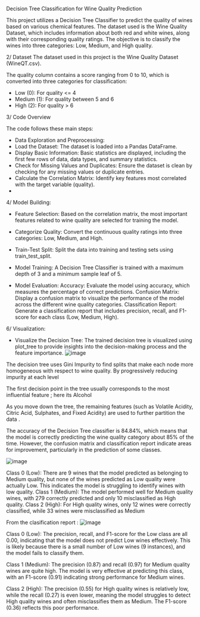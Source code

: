 Decision Tree Classification for Wine Quality Prediction

This project utilizes a Decision Tree Classifier to predict the quality of wines based on various chemical features. 
The dataset used is the Wine Quality Dataset, which includes information about both red and white wines, along with their corresponding quality ratings.
The objective is to classify the wines into three categories: Low, Medium, and High quality.


2/ Dataset
The dataset used in this project is the Wine Quality Dataset (WineQT.csv).

The quality column contains a score ranging from 0 to 10, which is converted into three categories for classification:

* Low (0): For quality <= 4 
* Medium (1): For quality between 5 and 6
* High (2): For quality > 6
  
3/  Code Overview

The code follows these main steps:

* Data Exploration and Preprocessing:
* Load the Dataset: The dataset is loaded into a Pandas DataFrame.
* Display Basic Information: Basic statistics are displayed, including the first few rows of data, data types, and summary statistics.
* Check for Missing Values and Duplicates: Ensure the dataset is clean by checking for any missing values or duplicate entries.
* Calculate the Correlation Matrix: Identify key features most correlated with the target variable (quality).
* 
4/ Model Building:

* Feature Selection: Based on the correlation matrix, the most important features related to wine quality are selected for training the model.
  
* Categorize Quality: Convert the continuous quality ratings into three categories: Low, Medium, and High.
  
* Train-Test Split: Split the data into training and testing sets using train_test_split.
  
* Model Training: A Decision Tree Classifier is trained with a maximum depth of 3 and a minimum sample leaf of 5.
  
* Model Evaluation:
Accuracy: Evaluate the model using accuracy, which measures the percentage of correct predictions.
Confusion Matrix: Display a confusion matrix to visualize the performance of the model across the different wine quality categories.
Classification Report: Generate a classification report that includes precision, recall, and F1-score for each class (Low, Medium, High).

6/ Visualization:
* Visualize the Decision Tree: The trained decision tree is visualized using plot_tree to provide insights into the decision-making process and the feature importance.
![image](https://github.com/user-attachments/assets/df152cf0-21f7-493c-86bd-871a6eea7853)

The decision tree uses Gini Impurity to find splits that make each node more homogeneous with respect to wine quality. By progressively reducing impurity at each level

The first decision point in the tree usually corresponds to the most influential feature ; here its Alcohol

As you move down the tree, the remaining features (such as Volatile Acidity, Citric Acid, Sulphates, and Fixed Acidity) are used to further partition the data .

The  accuracy of the Decision Tree classifier is 84.84%, which means that the model is correctly predicting the wine quality category about 85% of the time.
However, the confusion matrix and classification report indicate areas for improvement, particularly in the prediction of some classes.

![image](https://github.com/user-attachments/assets/2c90e0ce-9554-402f-bd39-94c7dc614688)

Class 0 (Low): There are 9 wines that the model predicted as belonging to Medium quality, but none of the wines predicted as Low quality were actually Low. This indicates the model is struggling to identify wines with low quality.
Class 1 (Medium): The model performed well for Medium quality wines, with 279 correctly predicted and only 10 misclassified as High quality.
Class 2 (High): For High quality wines, only 12 wines were correctly classified, while 33 wines were misclassified as Medium

From the clasification report :
![image](https://github.com/user-attachments/assets/8e4e129a-0afc-4fdf-bbb6-4fece3daa894)

Class 0 (Low): The precision, recall, and F1-score for the Low class are all 0.00, indicating that the model does not predict Low wines effectively. 
This is likely because there is a small number of Low wines (9 instances), and the model fails to classify them.

Class 1 (Medium): The precision (0.87) and recall (0.97) for Medium quality wines are quite high.
The model is very effective at predicting this class, with an F1-score (0.91) indicating strong performance for Medium wines.

Class 2 (High): The precision (0.55) for High quality wines is relatively low, while the recall (0.27) is even lower, meaning the model struggles to detect High quality wines and often misclassifies them as Medium. 
The F1-score (0.36) reflects this poor performance.




